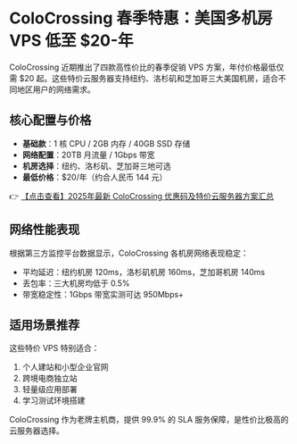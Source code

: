 # ColoCrossing 春季特惠：美国多机房 VPS 低至 $20-年

ColoCrossing 近期推出了四款高性价比的春季促销 VPS 方案，年付价格最低仅需 $20 起。这些特价云服务器支持纽约、洛杉矶和芝加哥三大美国机房，适合不同地区用户的网络需求。

## 核心配置与价格

- **基础款**：1 核 CPU / 2GB 内存 / 40GB SSD 存储
- **网络配置**：20TB 月流量 / 1Gbps 带宽
- **机房选择**：纽约、洛杉矶、芝加哥三地可选
- **最低价格**：$20/年（约合人民币 144 元）

👉 [【点击查看】2025年最新 ColoCrossing 优惠码及特价云服务器方案汇总](https://bit.ly/ColoCrossing)

## 网络性能表现

根据第三方监控平台数据显示，ColoCrossing 各机房网络表现稳定：

- 平均延迟：纽约机房 120ms，洛杉矶机房 160ms，芝加哥机房 140ms
- 丢包率：三大机房均低于 0.5%
- 带宽稳定性：1Gbps 带宽实测可达 950Mbps+

## 适用场景推荐

这些特价 VPS 特别适合：
1. 个人建站和小型企业官网
2. 跨境电商独立站
3. 轻量级应用部署
4. 学习测试环境搭建

ColoCrossing 作为老牌主机商，提供 99.9% 的 SLA 服务保障，是性价比极高的云服务器选择。